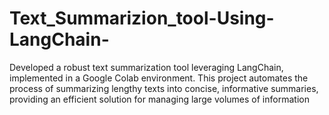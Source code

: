 # Text_Summarizion_tool-Using-LangChain-
Developed a robust text summarization tool leveraging LangChain, implemented in a Google Colab environment. This project automates the process of summarizing lengthy texts into concise, informative summaries, providing an efficient solution for managing large volumes of information
